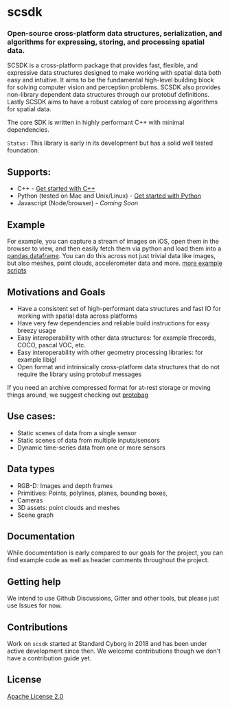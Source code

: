 # scsdk

### **Open-source cross-platform data structures, serialization, and algorithms for expressing, storing, and processing spatial data.**

SCSDK is a cross-platform package that provides fast, flexible, and expressive data structures designed to make working with spatial data both easy and intuitive. It aims to be the fundamental high-level building block for solving computer vision and perception problems. SCSDK also provides non-library dependent data structures through our protobuf definitions. Lastly SCSDK aims to have a robust catalog of core processing algorithms for spatial data.

The core SDK is written in highly performant C++ with minimal dependencies.

`Status:` This library is early in its development but has a solid well tested foundation.

## Supports:
- C++ - [Get started with C++](LibStandardCyborg/c++/README.md)
- Python (tested on Mac and Unix/Linux) - [Get started with Python](LibStandardCyborg/python/README.md)
- Javascript (Node/browser) - *Coming Soon*

## Example
For example, you can capture a stream of images on iOS, open them in the browser to view, and then easily fetch them via python and load them into a [pandas dataframe](https://pandas.pydata.org/pandas-docs/stable/reference/api/pandas.DataFrame.html). You can do this across not just trivial data like images, but also meshes, point clouds, accelerometer data and more.
[more example scripts](LibStandardCyborg/python/scsdk_samples)

## Motivations and Goals
- Have a consistent set of high-performant data structures and fast IO for working with spatial data across platforms
- Have very few dependencies and reliable build instructions for easy breezy usage
- Easy interoperability with other data structures: for example tfrecords, COCO, pascal VOC, etc. 
- Easy interoperability with other geometry processing libraries: for example libigl
- Open format and intrinsically cross-platform data structures that do not require the library using protobuf messages

If you need an archive compressed format for at-rest storage or moving things around, we suggest checking out [protobag](https://github.com/StandardCyborg/protobag)

## Use cases:
- Static scenes of data from a single sensor
- Static scenes of data from multiple inputs/sensors
- Dynamic time-series data from one or more sensors

## Data types
- RGB-D: Images and depth frames
- Primitives: Points, polylines, planes, bounding boxes, 
- Cameras
- 3D assets: point clouds and meshes
- Scene graph

## Documentation
While documentation is early compared to our goals for the project, you can find example code as well as header comments throughout the project. 

## Getting help
We intend to use Github Discussions, Gitter and other tools, but please just use Issues for now. 

## Contributions
Work on `scsdk` started at Standard Cyborg in 2018 and has been under active development since then. We welcome contributions though we don't have a contribution guide yet.

## License
[Apache License 2.0](LICENSE)
